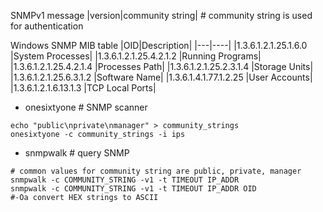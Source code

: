 SNMPv1 message
|version|community string| # community string is used for authentication

Windows SNMP MIB table
|OID|Description|
|---|----|
|1.3.6.1.2.1.25.1.6.0 |System Processes|
|1.3.6.1.2.1.25.4.2.1.2 |Running Programs|
|1.3.6.1.2.1.25.4.2.1.4 |Processes Path|
|1.3.6.1.2.1.25.2.3.1.4 |Storage Units|
|1.3.6.1.2.1.25.6.3.1.2 |Software Name|
|1.3.6.1.4.1.77.1.2.25 |User Accounts|
|1.3.6.1.2.1.6.13.1.3 |TCP Local Ports|

- onesixtyone # SNMP scanner

```
echo "public\nprivate\nmanager" > community_strings
onesixtyone -c community_strings -i ips
```

- snmpwalk # query SNMP

```
# common values for community string are public, private, manager
snmpwalk -c COMMUNITY_STRING -v1 -t TIMEOUT IP_ADDR
snmpwalk -c COMMUNITY_STRING -v1 -t TIMEOUT IP_ADDR OID
#-Oa convert HEX strings to ASCII
```
